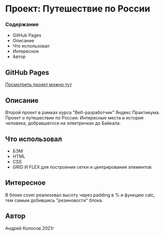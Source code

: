 # Проект: Путешествие по России

### Содержание

- GitHub Pages
- Описание
- Что использовал
- Интересное
- Автор

## GitHub Pages

[Посмотреть проект можно тут](https://andreikolosov.github.io/russian-travel/index.html)

## Описание

Второй проект в рамках курса "Веб-разработчик" Яндекс Практикума.
Проект о путешествии по России.
Интересные места и история человека, добравшегося на электричках до Байкала.

## Что использовал

- БЭМ
- HTML
- CSS
- GRID И FLEX для построения сетки и центрирования элементов

## Интересное

В блоке cover реализовал высоту через padding в % и функцию calc, тем самым добившись "резиновости" блока.

## Автор

Андрей Колосов 2021г

